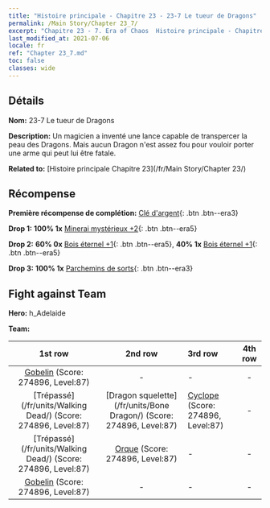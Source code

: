 ```yaml
---
title: "Histoire principale - Chapitre 23 - 23-7 Le tueur de Dragons"
permalink: /Main Story/Chapter 23_7/
excerpt: "Chapitre 23 - 7. Era of Chaos  Histoire principale - Chapitre 23_7. 23-7 Le tueur de Dragons"
last_modified_at: 2021-07-06
locale: fr
ref: "Chapter 23_7.md"
toc: false
classes: wide
---
```


## Détails

 **Nom:** 23-7 Le tueur de Dragons

 **Description:** Un magicien a inventé une lance capable de transpercer la peau des Dragons. Mais aucun Dragon n'est assez fou pour vouloir porter une arme qui peut lui être fatale.

 **Related to:** [Histoire principale Chapitre 23](/fr/Main Story/Chapter 23/)

## Récompense

 **Première récompense de complétion:** [Clé d'argent](/ItemsFR/con_693/){: .btn .btn--era3}

 **Drop 1:** **100% 1x** [Minerai mystérieux +2](/ItemsFR/mat_75/){: .btn .btn--era5}

 **Drop 2:** **60% 0x** [Bois éternel +1](/ItemsFR/mat_69/){: .btn .btn--era5}, **40% 1x** [Bois éternel +1](/ItemsFR/mat_69/){: .btn .btn--era5}

 **Drop 3:** **100% 1x** [Parchemins de sorts](/ItemsFR/con_694/){: .btn .btn--era3}


## Fight against Team
 **Hero:** h_Adelaide

 **Team:**


  | 1st row | 2nd row | 3rd row | 4th row |
  |:----:|:----:|:----|:----:|
  | [Gobelin](/fr/units/Goblin/) (Score: 274896, Level:87)  | - | - | - |
  | [Trépassé](/fr/units/Walking Dead/) (Score: 274896, Level:87)  | [Dragon squelette](/fr/units/Bone Dragon/) (Score: 274896, Level:87)  | [Cyclope](/fr/units/Cyclops/) (Score: 274896, Level:87)  | - |
  | [Trépassé](/fr/units/Walking Dead/) (Score: 274896, Level:87)  | [Orque](/fr/units/Orc/) (Score: 274896, Level:87)  | - | - |
  | [Gobelin](/fr/units/Goblin/) (Score: 274896, Level:87)  | - | - | - |


